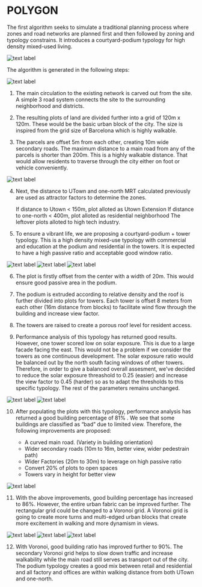 
# POLYGON

The first algorithm seeks to simulate a traditional planning process where zones and road networks are planned first and then followed by zoning and typology constrains. It introduces a courtyard-podium typology for high density mixed-used living. 

![text label](./imgs/r1.jpg)


The algorithm is generated in the following steps:

![text label](./imgs/a1.png)

1.	The main circulation to the existing network is carved out from the site. A simple 3 road system connects the site to the surrounding neighborhood and districts.

2.	The resulting plots of land are divided further into a grid of 120m x 120m. These would be the basic urban block of the city. The size is inspired from the grid size of Barcelona which is highly walkable. 

3.	The parcels are offset 5m from each other, creating 10m wide secondary roads. The maximum distance to a main road from any of the parcels is shorter than 200m. This is a highly walkable distance. That would allow residents to traverse through the city either on foot or vehicle conveniently.

![text label](./imgs/a2.png)

4.	Next, the distance to UTown and one-north MRT calculated previously are used as attractor factors to determine the zones.

       If distance to Utown < 150m, plot alloted as Utown Extension
       If distance to one-north < 400m, plot alloted as residential neighborhood
       The leftover plots alloted to high tech industry.


5.  To ensure a vibrant life, we are proposing a courtyard-podium + tower typology. This is a high density mixed-use typology with commercial and education at the podium and residential in the towers. It is expected to have a high passive ratio and acceptable good window ratio.

![text label](./imgs/a3.png)
![text label](./imgs/a4.png)
![text label](./imgs/a5.png)

6.	The plot is firstly offset from the center with a width of 20m. This would ensure good passive area in the podium.

7.	The podium is extruded according to relative density and the roof is further divided into plots for towers. Each tower is offset 8 meters from each other (16m distance from blocks) to facilitate wind flow through the building and increase view factor.

8.	The towers are raised to create a porous roof level for resident access.

9.	Performance analysis of this typology has returned good results. However, one tower scored low on solar exposure. This is due to a large facade facing the east. This would not be a problem if we consider the towers as one continuous development. The solar exposure ratio would be balanced out by the north south facing windows of other towers. Therefore,  in order to give a balanced overall assesment, we've decided to reduce the solar exposure threashold to 0.25 (easier) and increase the view factor to 0.45 (harder) so as to adapt the thresholds to this specific typology. The rest of the parameters remains unchanged.

![text label](./imgs/a7.png)
![text label](./imgs/a6.png)

10. After populating the plots with this typology, performance analysis has returned a good building percentage of 81% . We see that some buildings are classified as “bad” due to limited view. Therefore, the following improvements are proposed:

       *   A curved main road. (Variety in building orientation)
       *   Wider secondary roads (10m to 16m, better view, wider pedestrain path)
       *   Wider Factories (20m to 30m) to leverage on high passive ratio
       *   Convert 20% of plots to open spaces
       *   Towers vary in height for better view 

![text label](./imgs/a8.png)

11. With the above improvements, good building percentage has increased to 86%. However, the entire urban fabric can be improved further. The rectangular grid could be changed to a Voronoi grid. A Voronoi grid is going to create more turns and multi-edged urban blocks that create more excitement in walking and more dynamism in views.


![text label](./imgs/a9.png)
![text label](./imgs/a10.png)
![text label](./imgs/a11.png)

12. With Voronoi, good building ratio has improved further to 90%. The secondary Voronoi grid helps to slow down traffic and increase walkability while the main road still serves as transport out of the city. The podium typology creates a good mix between retail and residential and all factory and offices are within walking distance from both UTown and one-north.
